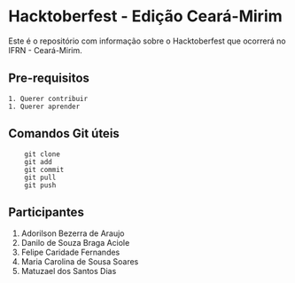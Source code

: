 # Hacktoberfest - Edição Ceará-Mirim

Este é o repositório com informação sobre o Hacktoberfest que ocorrerá no
IFRN - Ceará-Mirim.

## Pre-requisitos
    1. Querer contribuir
    1. Querer aprender

## Comandos Git úteis
```
    git clone
    git add
    git commit
    git pull
    git push
```
## Participantes

1. Adorilson Bezerra de Araujo
1. Danilo de Souza Braga Aciole
1. Felipe Caridade Fernandes
1. Maria Carolina de Sousa Soares
1. Matuzael dos Santos Dias
